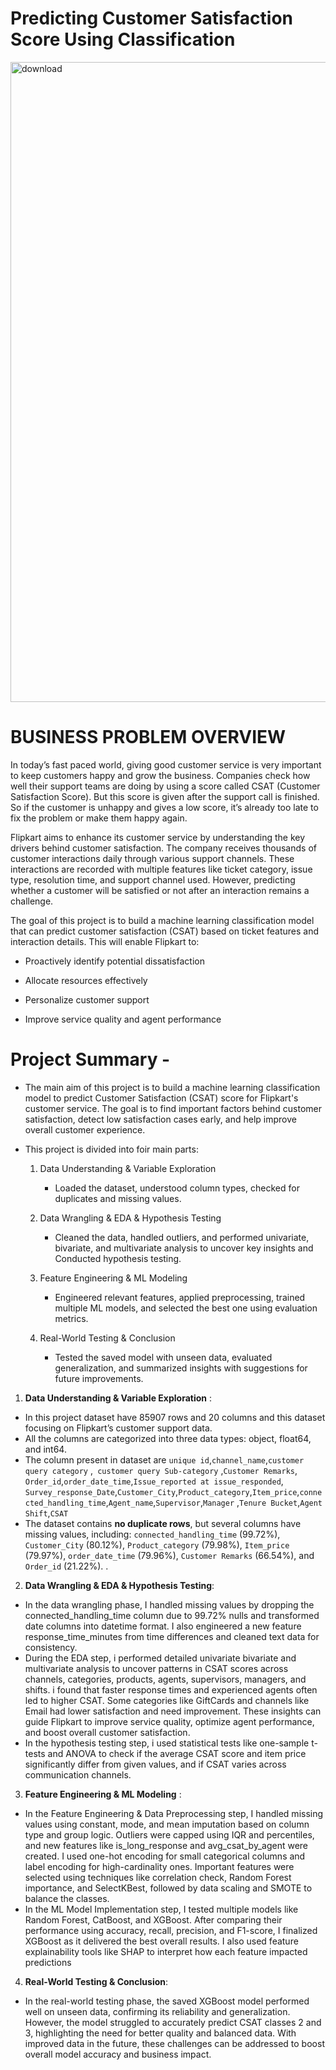#  Predicting Customer Satisfaction Score Using  Classification
<img width="1536" height="1024" alt="download" src="https://github.com/user-attachments/assets/e0bc02cd-48c8-4f28-b2e7-a8a0931f52f7" />


# **BUSINESS PROBLEM OVERVIEW**

In today’s fast paced world, giving good customer service is very important to keep customers happy and grow the business. Companies check how well their support teams are doing by using a score called CSAT (Customer Satisfaction Score). But this score is given after the support call is finished. So if the customer is unhappy and gives a low score, it’s already too late to fix the problem or make them happy again.

Flipkart aims to enhance its customer service by understanding the key drivers behind customer satisfaction. The company receives thousands of customer interactions daily through various support channels. These interactions are recorded with multiple features like ticket category, issue type, resolution time, and support channel used. However, predicting whether a customer will be satisfied or not after an interaction remains a challenge.

The goal of this project is to build a machine learning classification model that can predict customer satisfaction (CSAT) based on ticket features and interaction details. This will enable Flipkart to:

*  Proactively identify potential dissatisfaction

* Allocate resources effectively

* Personalize customer support

* Improve service quality and agent performance

# **Project Summary -**

* The main aim of this project is to build a machine learning classification model to predict Customer Satisfaction (CSAT) score for Flipkart's customer service.
The goal is to find important factors behind customer satisfaction, detect low satisfaction cases early, and help improve overall customer experience.
* This project is divided into foir main  parts:

   1. Data Understanding & Variable Exploration  
      * Loaded the dataset, understood column types, checked for duplicates and missing values.  

  2. Data Wrangling & EDA & Hypothesis Testing
      * Cleaned the data, handled outliers, and performed univariate, bivariate, and multivariate analysis to uncover key insights and  Conducted hypothesis testing.  

  3. Feature Engineering & ML Modeling  
      * Engineered relevant features, applied preprocessing, trained multiple ML models, and selected the best one using evaluation metrics.  

  4. Real-World Testing & Conclusion  
      * Tested the saved model with unseen data, evaluated generalization, and summarized insights with suggestions for future improvements.
1. **Data Understanding & Variable Exploration** :
  *  In this project  dataset  have  85907 rows and 20 columns and this dataset  focusing on Flipkart’s customer support data.  
  * All the columns are categorized into three data types: object, float64, and int64.
  * The column  present in dataset are `unique id`,`channel_name`,`customer query category`	,` customer query Sub-category`	,`Customer Remarks`,	`Order_id`,`order_date_time`,`Issue_reported at	issue_responded`,	`Survey_response_Date`,`Customer_City`,`Product_category`,`Item_price`,`connected_handling_time`,`Agent_name`,`Supervisor`,`Manager`	,`Tenure Bucket`,`Agent Shift`,`CSAT `
 * The dataset contains **no duplicate rows**, but several columns have missing values, including: `connected_handling_time` (99.72%), `Customer_City` (80.12%), `Product_category` (79.98%), `Item_price` (79.97%), `order_date_time` (79.96%), `Customer Remarks` (66.54%), and `Order_id` (21.22%). .
2. **Data Wrangling & EDA & Hypothesis Testing**:
 * In the data wrangling phase, I handled missing values by dropping the connected_handling_time column due to 99.72% nulls and transformed date columns into datetime format. I also engineered a new feature response_time_minutes from time differences and cleaned text data for consistency.
 * During the EDA step, i performed detailed univariate bivariate  and multivariate  analysis to uncover patterns in CSAT scores across channels, categories, products, agents, supervisors, managers, and shifts. i found that faster response times and experienced agents often led to higher CSAT. Some categories like GiftCards and channels like Email had lower satisfaction and need improvement. These insights can guide Flipkart to improve service quality, optimize agent performance, and boost overall customer satisfaction.
 * In the hypothesis testing step, i used statistical tests like one-sample t-tests and ANOVA to check if the average CSAT score and item price significantly differ from given values, and if CSAT varies across communication channels.
3. **Feature Engineering & ML Modeling** :
 * In the Feature Engineering & Data Preprocessing step, I handled missing values using constant, mode, and mean imputation based on column type and group logic. Outliers were capped using IQR and percentiles, and new features like is_long_response and avg_csat_by_agent were created. I used one-hot encoding for small categorical columns and label encoding for high-cardinality ones. Important features were selected using techniques like correlation check, Random Forest importance, and SelectKBest, followed by data scaling and SMOTE to balance the classes.
 * In the ML Model Implementation step, I tested multiple models like Random Forest, CatBoost, and XGBoost. After comparing their performance using accuracy, recall, precision, and F1-score, I finalized XGBoost as it delivered the best overall results. I also used feature explainability tools like SHAP to interpret how each feature impacted predictions

4. **Real-World Testing & Conclusion**:
 * In the real-world testing phase, the saved XGBoost model performed well on unseen data, confirming its reliability and generalization. However, the model struggled to accurately predict CSAT classes 2 and 3, highlighting the need for better quality and balanced data. With improved data in the future, these challenges can be addressed to boost overall model accuracy and business impact.

